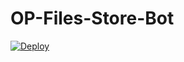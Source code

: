 # OP-Files-Store-Bot


[![Deploy](https://www.herokucdn.com/deploy/button.svg)](https://heroku.com/deploy?template=https://github.com/CyniteOfficial/File-Store-Bot)

